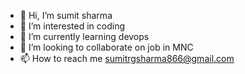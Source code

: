 - 👋 Hi, I’m sumit sharma
- 👀 I’m interested in coding
- 🌱 I’m currently learning devops
- 💞️ I’m looking to collaborate on job in MNC
- 📫 How to reach me sumitrgsharma866@gmail.com

<!---
Sumitrg/Sumitrg is a ✨ special ✨ repository because its `README.md` (this file) appears on your GitHub profile.
You can click the Preview link to take a look at your changes.
--->
